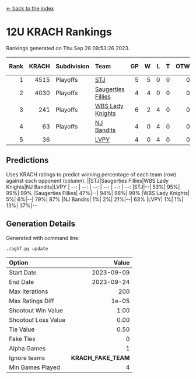 [<- back to the index](readme.md)
# 12U KRACH Rankings
Rankings generated on Thu Sep 28 09:53:26 2023.

Rank|KRACH|Subdivision|Team|GP|W|L|T|OTW|OTL|SoS|Exp Wins|Win Diff
---:|---:|:---|:---|---:|---:|---:|---:|---:|---:|---:|---:|---:
1|4515|Playoffs|[STJ](https://gamesheetstats.com/seasons/3663/teams/140800/schedule)|5|5|0|0|0|0|118|5.8|-0.0
2|4030|Playoffs|[Saugerties Fillies](https://gamesheetstats.com/seasons/3663/teams/140805/schedule)|4|4|0|0|0|0|127|4.9|0.0
3|241|Playoffs|[WBS Lady Knights](https://gamesheetstats.com/seasons/3663/teams/140808/schedule)|6|2|4|0|0|0|2456|2.8|-0.0
4|63|Playoffs|[NJ Bandits](https://gamesheetstats.com/seasons/3663/teams/140807/schedule)|4|0|4|0|0|0|2002|0.9|0.0
5|36||[LVPY](https://gamesheetstats.com/seasons/3663/teams/140804/schedule)|4|0|4|0|0|0|1908|0.9|0.0

## Predictions
Uses KRACH ratings to predict winning percentage of each team (row) against each opponent (column).
||STJ|Saugerties Fillies|WBS Lady Knights|NJ Bandits|LVPY
| --: | --: | --: | --: | --: | --: 
|STJ|--| 53%| 95%| 99%| 99%
|Saugerties Fillies| 47%|--| 94%| 98%| 99%
|WBS Lady Knights|  5%|  6%|--| 79%| 87%
|NJ Bandits|  1%|  2%| 21%|--| 63%
|LVPY|  1%|  1%| 13%| 37%|--

## Generation Details

Generated with command line:
```
./aghf.py update
```

| Option | Value |
| :----- | ----: |
| Start Date | 2023-09-09 |
| End Date | 2023-09-24 |
| Max Iterations | 200 |
| Max Ratings Diff | 1e-05 |
| Shootout Win Value | 1.00 |
| Shootout Loss Value | 0.00 |
| Tie Value | 0.50 |
| Fake Ties | 0 |
| Alpha Games | 1 |
| Ignore teams | __KRACH_FAKE_TEAM__ |
| Min Games Played | 4 |

